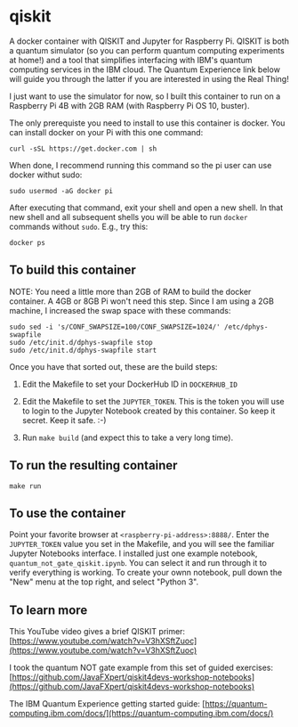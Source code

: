 # qiskit

A docker container with QISKIT and Jupyter for Raspberry Pi. QISKIT is both a quantum simulator (so you can perform quantum computing experiments at home!) and a tool that simplifies interfacing with IBM's quantum computing services in the IBM cloud. The Quantum Experience link below will guide you through the latter if you are interested in using the Real Thing!

I just want to use the simulator for now, so I built this container to run on a Raspberry Pi 4B with 2GB RAM (with Raspberry Pi OS 10, buster).

The only prerequiste you need to install to use this container is docker. You can install docker on your Pi with this one command:

```
curl -sSL https://get.docker.com | sh
```

When done, I recommend running this command so the pi user can use docker withut sudo:

```
sudo usermod -aG docker pi
```

After executing that command, exit your shell and open a new shell. In that new shell and all subsequent shells you will be able to run `docker` commands without `sudo`. E.g., try this:

```
docker ps
```

## To build this container

NOTE: You need a little more than 2GB of RAM to build the docker container. A 4GB or 8GB Pi won't need this step. Since I am using a 2GB machine, I increased the swap space with these commands:

```
sudo sed -i 's/CONF_SWAPSIZE=100/CONF_SWAPSIZE=1024/' /etc/dphys-swapfile
sudo /etc/init.d/dphys-swapfile stop
sudo /etc/init.d/dphys-swapfile start
```

Once you have that sorted out, these are the build steps:

1. Edit the Makefile to set your DockerHub ID in `DOCKERHUB_ID`

2. Edit the Makefile to set the `JUPYTER_TOKEN`. This is the token you will use to login to the Jupyter Notebook created by this container. So keep it secret. Keep it safe. :-)

3. Run `make build` (and expect this to take a very long time).

## To run the resulting container

```
make run
```

## To use the container

Point your favorite browser at `<raspberry-pi-address>:8888/`. Enter the `JUPYTER_TOKEN` value you set in the Makefile, and you will see the familiar Jupyter Notebooks interface. I installed just one example notebook, `quantum_not_gate_qiskit.ipynb`. You can select it and run through it to verify everything is working. To create your ownn notebook, pull down the "New" menu at the top right, and select "Python 3".

## To learn more

This YouTube video gives a brief QISKIT primer:
    [https://www.youtube.com/watch?v=V3hXSftZuoc](https://www.youtube.com/watch?v=V3hXSftZuoc)

I took the quantum NOT gate example from this set of guided exercises:
    [https://github.com/JavaFXpert/qiskit4devs-workshop-notebooks](https://github.com/JavaFXpert/qiskit4devs-workshop-notebooks)

The IBM Quantum Experience getting started guide:
    [https://quantum-computing.ibm.com/docs/](https://quantum-computing.ibm.com/docs/)


